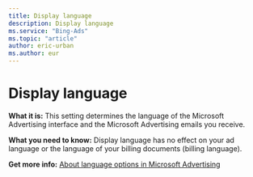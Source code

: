 ```yaml
---
title: Display language
description: Display language
ms.service: "Bing-Ads"
ms.topic: "article"
author: eric-urban
ms.author: eur
---
```


# Display language

**What it is:** 	This setting determines the language of the Microsoft Advertising interface and the Microsoft Advertising emails you receive.

**What you need to know:**     Display language has no effect on your ad language or the language of your billing documents (billing language).

**Get more info:** 	[About language options in Microsoft Advertising](../hlp_BA_CONC_AboutLanguageOptions.md)


